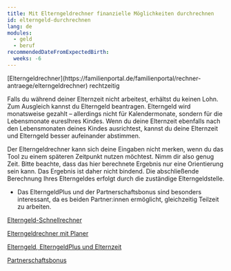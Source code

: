 ```yaml
---
title: Mit Elterngeldrechner finanzielle Möglichkeiten durchrechnen
id: elterngeld-durchrechnen
lang: de
modules:
  - geld
  - beruf
recommendedDateFromExpectedBirth:
  weeks: -6
---
```


<todo-extension-panel title="Wo" icon="map-marked-alt">
[Elterngeldrechner](https://familienportal.de/familienportal/rechner-antraege/elterngeldrechner)
</todo-extension-panel>

<todo-extension-panel title="Wann?" icon="calendar-check">
rechtzeitig
</todo-extension-panel>

<todo-extension-panel title="Info" icon="info-circle">

Falls du während deiner Elternzeit nicht arbeitest, erhältst du keinen Lohn.
Zum Ausgleich kannst du Elterngeld beantragen. 
Elterngeld wird monatsweise gezahlt – allerdings nicht für Kalendermonate, sondern für die Lebensmonate euresIhres Kindes. Wenn du deine Elternzeit ebenfalls nach den Lebensmonaten deines Kindes ausrichtest, kannst du deine Elternzeit und Elterngeld besser aufeinander abstimmen.

</todo-extension-panel>


<todo-extension-panel title="Stolperfalle" icon="exclamation">

Der Elterngeldrechner kann sich deine Eingaben nicht merken, wenn du das Tool zu einem späteren Zeitpunkt nutzen möchtest.
Nimm dir also genug Zeit.
Bitte beachte, dass das hier berechnete Ergebnis nur eine Orientierung sein kann.
Das Ergebnis ist daher nicht bindend.
Die abschließende Berechnung Ihres Elterngeldes erfolgt durch die zuständige Elterngeldstelle.

</todo-extension-panel>

<todo-extension-panel title="Tipp Partnerschaftlichkeit" icon="glass-cheers">

* Das ElterngeldPlus und der  Partnerschaftsbonus sind besonders interessant, da es beiden Partner:innen ermöglicht, gleichzeitig Teilzeit zu arbeiten.

</todo-extension-panel>


<todo-extension-panel title="Weiterführende Informationen" icon="external-link-alt">

[Elterngeld-Schnellrechner](https://familienportal.de/familienportal/rechner-antraege/elterngeldrechner)

[Elterngeldrechner mit Planer](https://familienportal.de/familienportal/meta/egr)

[Elterngeld, ElterngeldPlus und Elternzeit](https://www.bmfsfj.de/resource/blob/93614/e3612d5cc348a32310c1f09672ae09af/elterngeld-elterngeldplus-und-elternzeit-data.pdf)

[Partnerschaftsbonus](https://www.bmfsfj.de/bmfsfj/themen/familie/familienleistungen/elterngeld/elterngeld-73752)

</todo-extension-panel>

